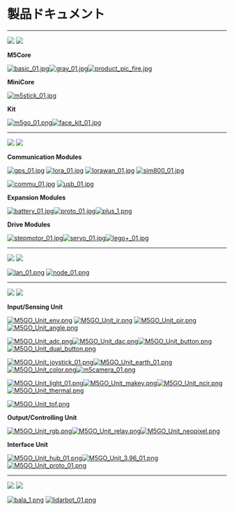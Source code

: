 # 製品ドキュメント

***

<img src='assets/img/product_pics/1.jpg'> <img src='assets/img/product_pics/cores.png'>

**M5Core**

[![basic_01.jpg](https://i.loli.net/2018/12/13/5c121478df534.jpg)](ja/core/basic)[![gray_01.jpg](https://i.loli.net/2018/12/13/5c1214ef29949.jpg)](ja/core/gray)[![product_pic_fire.jpg](https://i.loli.net/2018/12/13/5c121562a65be.jpg)](ja/core/fire)

**MiniCore**

[![m5stick_01.jpg](https://i.loli.net/2018/12/13/5c12158935965.jpg)](ja/core/m5stick)

<!-- [M5Stick]() -->

**Kit**

[![m5go_01.png](https://i.loli.net/2018/12/13/5c12159c9c2aa.png)](ja/core/m5go_iot_starter_kit)[![face_kit_01.jpg](https://i.loli.net/2018/12/13/5c1215b26d803.jpg)](ja/core/face_kit)

<!-- |[M5GO Starter Kit]()|[FACES Kit]()| -->

***

<img src='assets/img/product_pics/2.jpg'> <img src='assets/img/product_pics/module.png'>

**Communication Modules**

[![gps_01.jpg](https://i.loli.net/2018/12/13/5c12160039059.jpg)](ja/module/gps) [![lora_01.jpg](https://i.loli.net/2018/12/13/5c12161755792.jpg)](ja/module/lora) [![lorawan_01.jpg](https://i.loli.net/2018/12/13/5c1216c437a6c.jpg)](ja/module/lorawan) [![sim800_01.jpg](https://i.loli.net/2018/12/13/5c12165b1bc66.jpg)](ja/module/sim800)

[![commu_01.jpg](https://i.loli.net/2018/12/13/5c121675145ca.jpg)](ja/module/commu) [![usb_01.jpg](https://i.loli.net/2018/12/13/5c1216928954a.jpg)](ja/module/usb)

<!-- |[GPS]()|[LORA]()|[SIM800/GPRS/GSM]()|[COMMU]()| -->

**Expansion Modules**

[![battery_01.jpg](https://i.loli.net/2018/12/13/5c121754d1485.jpg)](ja/module/battery)[![proto_01.jpg](https://i.loli.net/2018/12/13/5c12175690f25.jpg)](ja/module/proto)[![plus_1.png](https://i.loli.net/2018/12/13/5c121789cd9f9.png)](ja/module/plus)

<!-- |[BATTERY]()|[PROTO]()| -->

**Drive Modules**

[![stepmotor_01.jpg](https://i.loli.net/2018/12/13/5c1217aa25a91.jpg)](ja/module/stepmotor)[![servo_01.jpg](https://i.loli.net/2018/12/13/5c1217abb1cd9.jpg)](ja/module/servo)[![lego+_01.jpg](https://i.loli.net/2018/12/13/5c1217c0e98b7.jpg)](ja/module/lego_plus)

<!-- |[STEPMOTOR]()|[SERVO]()| -->

***

<img src='assets/img/product_pics/5.jpg'> <img src='assets/img/product_pics/bases.png'>

[![lan_01.png](https://i.loli.net/2018/12/13/5c1223ee16411.png)](ja/base/lan_base) [![node_01.png](https://i.loli.net/2018/12/13/5c1223fd8d2cb.png)](ja/base/node_base)

<!-- [![plc_01.png](https://i.loli.net/2018/12/13/5c122411a87d1.png)](ja/base/plc_base) -->

***

<img src='assets/img/product_pics/3.jpg'> <img src='assets/img/product_pics/unit.png'>

**Input/Sensing Unit**

[![M5GO_Unit_env.png](https://i.loli.net/2018/12/13/5c12229aed8e7.png)](ja/unit/env) [![M5GO_Unit_ir.png](https://i.loli.net/2018/12/13/5c1222c75a47c.png)](ja/unit/ir) [![M5GO_Unit_pir.png](https://i.loli.net/2018/12/13/5c1222b138916.png)](ja/unit/pir) [![M5GO_Unit_angle.png](https://i.loli.net/2018/12/13/5c1219eb78c21.png)](ja/unit/angle)

[![M5GO_Unit_adc.png](https://i.loli.net/2018/12/13/5c12192a6110d.png)](ja/unit/adc)[![M5GO_Unit_dac.png](https://i.loli.net/2018/12/13/5c1219d495a9a.png)](ja/unit/dac)[![M5GO_Unit_button.png](https://i.loli.net/2018/12/13/5c121a068c209.png)](ja/unit/button)[![M5GO_Unit_dual_button.png](https://i.loli.net/2018/12/13/5c121a1adfedb.png)](ja/unit/dual_button)

[![M5GO_Unit_joystick_01.png](https://i.loli.net/2018/12/13/5c121a8c96259.png)](ja/unit/joystick)[![M5GO_Unit_earth_01.png](https://i.loli.net/2018/12/13/5c121a6619dd1.png)](ja/unit/earth)[![M5GO_Unit_color.png](https://i.loli.net/2018/12/13/5c121a2debd7c.png)](ja/unit/color)[![m5camera_01.png](https://i.loli.net/2018/12/13/5c1218b4d4a50.png)](ja/unit/m5camera)

[![M5GO_Unit_light_01.png](https://i.loli.net/2018/12/13/5c121db73426d.png)](ja/unit/light)[![M5GO_Unit_makey.png](https://i.loli.net/2018/12/13/5c121dd514166.png)](ja/unit/makey)[![M5GO_Unit_ncir.png](https://i.loli.net/2018/12/13/5c121df24f746.png)](ja/unit/ncir)[![M5GO_Unit_thermal.png](https://i.loli.net/2018/12/13/5c121e38b72c9.png)](ja/unit/thermal)

[![M5GO_Unit_tof.png](https://i.loli.net/2018/12/13/5c121e5cd47e1.png)](ja/unit/tof)
<!-- |[ADC]()|[数字模拟转换Unit]()|[单按键]()|[双按键]()| -->

**Output/Controlling Unit**

[![M5GO_Unit_rgb.png](https://i.loli.net/2018/12/13/5c121f5c98542.png)](ja/unit/rgb)[![M5GO_Unit_relay.png](https://i.loli.net/2018/12/13/5c121f6e9a185.png)](ja/unit/relay)[![M5GO_Unit_neopixel.png](https://i.loli.net/2018/12/13/5c121f8457fcb.png)](ja/unit/neopixel)

**Interface Unit**

[![M5GO_Unit_hub_01.png](https://i.loli.net/2018/12/13/5c121f970bb1f.png)](ja/unit/hub)[![M5GO_Unit_3.96_01.png](https://i.loli.net/2018/12/13/5c121fac3607e.png)](ja/unit/396port)
[![M5GO_Unit_proto_01.png](https://i.loli.net/2018/12/13/5c121e125b2fe.png)](ja/unit/proto)

***

<img src='assets/img/product_pics/4.jpg'> <img src='assets/img/product_pics/application.png'>

[![bala_1.png](https://i.loli.net/2018/12/13/5c1224ba208bc.png)](ja/application/bala) [![lidarbot_01.png](https://i.loli.net/2018/12/13/5c1224dbe9609.png)](ja/application/lidarbot)

<!-- GitHub Buttons -->
<script async defer src="https://buttons.github.io/buttons.js"></script>